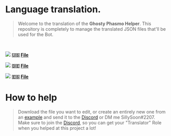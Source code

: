 # Language translation.

> Welcome to the translation of the **Ghosty Phasmo Helper**.
> This repository is completely to manage the translated JSON files that'll be used for the Bot.

<br>

![](https://img.shields.io/badge/English-90%25-7288d9?style=flat-square)
**🇺🇸 [File](https://github.com/Ghosty-Phasmo-Helper/language-translation/blob/main/languages/english.json)**

![](https://img.shields.io/badge/German-5%25-7288d9?style=flat-square)
**🇩🇪 [File](https://github.com/Ghosty-Phasmo-Helper/language-translation/blob/main/languages/german.json)**

![](https://img.shields.io/badge/Espaniol-5%25-7288d9?style=flat-square)
**🇪🇸 [File](https://github.com/Ghosty-Phasmo-Helper/language-translation/blob/main/languages/espaniol.json)**

# How to help

> Download the file you want to edit, or create an entirely new one from an [example](https://github.com/Ghosty-Phasmo-Helper/language-translation/blob/main/example.json) and send it to the [Discord](https://discord.gg/ncKBHm4CM7) or DM me SillySoon#2207.
> Make sure to join the [Discord](https://discord.gg/ncKBHm4CM7), so you can get your "Translator" Role when you helped at this project a lot!
